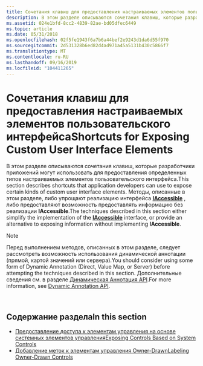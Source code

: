 ```yaml
---
title: Сочетания клавиш для предоставления настраиваемых элементов пользовательского интерфейса
description: В этом разделе описываются сочетания клавиш, которые разработчики приложений могут использовать для предоставления определенных типов настраиваемых элементов пользовательского интерфейса.
ms.assetid: 024e1bfd-8cc2-4839-82ae-bd05dfec6449
ms.topic: article
ms.date: 05/31/2018
ms.openlocfilehash: 02f5fe1943f6a7b6a44bef2e9243d1da6d55f970
ms.sourcegitcommit: 2d531328b6ed82d4ad971a45a5131b430c5866f7
ms.translationtype: MT
ms.contentlocale: ru-RU
ms.lasthandoff: 09/16/2019
ms.locfileid: "104411265"
---
```

# <a name="shortcuts-for-exposing-custom-user-interface-elements"></a><span data-ttu-id="d4ac6-103">Сочетания клавиш для предоставления настраиваемых элементов пользовательского интерфейса</span><span class="sxs-lookup"><span data-stu-id="d4ac6-103">Shortcuts for Exposing Custom User Interface Elements</span></span>

<span data-ttu-id="d4ac6-104">В этом разделе описываются сочетания клавиш, которые разработчики приложений могут использовать для предоставления определенных типов настраиваемых элементов пользовательского интерфейса.</span><span class="sxs-lookup"><span data-stu-id="d4ac6-104">This section describes shortcuts that application developers can use to expose certain kinds of custom user interface elements.</span></span> <span data-ttu-id="d4ac6-105">Методы, описанные в этом разделе, либо упрощают реализацию интерфейса [**IAccessible**](/windows/desktop/api/oleacc/nn-oleacc-iaccessible) , либо предоставляют возможность предоставлять информацию без реализации **IAccessible**.</span><span class="sxs-lookup"><span data-stu-id="d4ac6-105">The techniques described in this section either simplify the implementation of the [**IAccessible**](/windows/desktop/api/oleacc/nn-oleacc-iaccessible) interface, or provide an alternative to exposing information without implementing **IAccessible**.</span></span>

> [!Note]  
> <span data-ttu-id="d4ac6-106">Перед выполнением методов, описанных в этом разделе, следует рассмотреть возможность использования динамической аннотации (прямой, картой значений или сервера).</span><span class="sxs-lookup"><span data-stu-id="d4ac6-106">You should consider using some form of Dynamic Annotation (Direct, Value Map, or Server) before attempting the techniques described in this section.</span></span> <span data-ttu-id="d4ac6-107">Дополнительные сведения см. в разделе [Динамическая Аннотация API](dynamic-annotation-api.md).</span><span class="sxs-lookup"><span data-stu-id="d4ac6-107">For more information, see [Dynamic Annotation API](dynamic-annotation-api.md).</span></span>

 

## <a name="in-this-section"></a><span data-ttu-id="d4ac6-108">Содержание раздела</span><span class="sxs-lookup"><span data-stu-id="d4ac6-108">In this section</span></span>

-   [<span data-ttu-id="d4ac6-109">Предоставление доступа к элементам управления на основе системных элементов управления</span><span class="sxs-lookup"><span data-stu-id="d4ac6-109">Exposing Controls Based on System Controls</span></span>](exposing-controls-based-on-system-controls.md)
-   [<span data-ttu-id="d4ac6-110">Добавление меток к элементам управления Owner-Drawn</span><span class="sxs-lookup"><span data-stu-id="d4ac6-110">Labeling Owner-Drawn Controls</span></span>](labeling-owner-drawn-controls.md)

 

 





